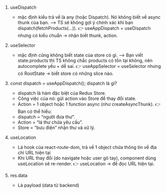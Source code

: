 1. useDispatch
    - mặc định kiểu trả về là any (hoặc Dispatch<AnyAction>). Nó không biết về async thunk của bạn.
        --> TS sẽ không gợi ý chính xác khi bạn dispatch(fetchProducts(...)).
    👉 useAppDispatch = useDispatch nhưng có kiểu chuẩn 
        → nhận biết thunk, action.

2. useSelector 
    - mặc định cũng không biết state của store có gì.
        --> Bạn viết state.products thì TS không chắc products có tồn tại không, nên autocomplete yếu + dễ sai.
    👉 useAppSelector = useSelector nhưng có RootState 
        → biết store có những slice nào.

3. const dispatch = useAppDispatch();
    dispatch là gì?
    - dispatch là hàm đặc biệt của Redux Store.
    - Công việc của nó: gửi action vào Store để thay đổi state.
    - Action = 1 object hoặc 1 function async (như createAsyncThunk).
    👉 Bạn có thể hiểu:
    - dispatch = “người đưa thư”.
    - Action = “lá thư chứa yêu cầu”.
    - Store = “bưu điện” nhận thư và xử lý.

4. useLocation
    - Là hook của react-route-dom, trả về 1 object chứa thông tin về địa chỉ URL hiện tại
    - Khi URL thay đổi (do navigate hoặc user gõ tay), component dùng useLocation sẽ re-render.
    👉 useLocation → để đọc URL hiện tại.

5. res.data
    - Là payload (data từ backend)

